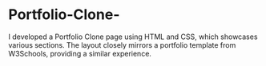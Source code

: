 # Portfolio-Clone-
I developed a Portfolio Clone page using HTML and CSS, which showcases various sections. The layout closely mirrors a portfolio template from W3Schools, providing a similar experience.
